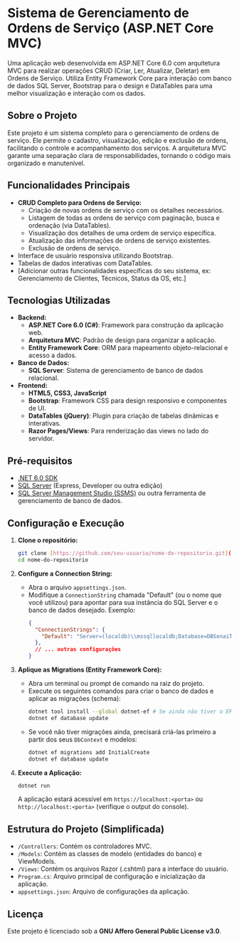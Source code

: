 # Sistema de Gerenciamento de Ordens de Serviço (ASP.NET Core MVC)

Uma aplicação web desenvolvida em ASP.NET Core 6.0 com arquitetura MVC para realizar operações CRUD (Criar, Ler, Atualizar, Deletar) em Ordens de Serviço. Utiliza Entity Framework Core para interação com banco de dados SQL Server, Bootstrap para o design e DataTables para uma melhor visualização e interação com os dados.

## Sobre o Projeto

Este projeto é um sistema completo para o gerenciamento de ordens de serviço. Ele permite o cadastro, visualização, edição e exclusão de ordens, facilitando o controle e acompanhamento dos serviços. A arquitetura MVC garante uma separação clara de responsabilidades, tornando o código mais organizado e manutenível.

## Funcionalidades Principais

* **CRUD Completo para Ordens de Serviço:**
    * Criação de novas ordens de serviço com os detalhes necessários.
    * Listagem de todas as ordens de serviço com paginação, busca e ordenação (via DataTables).
    * Visualização dos detalhes de uma ordem de serviço específica.
    * Atualização das informações de ordens de serviço existentes.
    * Exclusão de ordens de serviço.
* Interface de usuário responsiva utilizando Bootstrap.
* Tabelas de dados interativas com DataTables.
* [Adicionar outras funcionalidades específicas do seu sistema, ex: Gerenciamento de Clientes, Técnicos, Status da OS, etc.]

## Tecnologias Utilizadas

* **Backend:**
    * **ASP.NET Core 6.0 (C#)**: Framework para construção da aplicação web.
    * **Arquitetura MVC**: Padrão de design para organizar a aplicação.
    * **Entity Framework Core**: ORM para mapeamento objeto-relacional e acesso a dados.
* **Banco de Dados:**
    * **SQL Server**: Sistema de gerenciamento de banco de dados relacional.
* **Frontend:**
    * **HTML5, CSS3, JavaScript**
    * **Bootstrap**: Framework CSS para design responsivo e componentes de UI.
    * **DataTables (jQuery)**: Plugin para criação de tabelas dinâmicas e interativas.
    * **Razor Pages/Views**: Para renderização das views no lado do servidor.

## Pré-requisitos

* [.NET 6.0 SDK](https://dotnet.microsoft.com/download/dotnet/6.0)
* [SQL Server](https://www.microsoft.com/sql-server/sql-server-downloads) (Express, Developer ou outra edição)
* [SQL Server Management Studio (SSMS)](https://docs.microsoft.com/sql/ssms/download-sql-server-management-studio-ssms) ou outra ferramenta de gerenciamento de banco de dados.

## Configuração e Execução

1.  **Clone o repositório:**
    ```bash
    git clone [https://github.com/seu-usuario/nome-do-repositorio.git](https://github.com/seu-usuario/nome-do-repositorio.git)
    cd nome-do-repositorio
    ```

2.  **Configure a Connection String:**
    * Abra o arquivo `appsettings.json`.
    * Modifique a `ConnectionString` chamada "Default" (ou o nome que você utilizou) para apontar para sua instância do SQL Server e o banco de dados desejado. Exemplo:
      ```json
      {
        "ConnectionStrings": {
          "Default": "Server=(localdb)\\mssqllocaldb;Database=DBSenaiTech;Trusted_Connection=True;MultipleActiveResultSets=true"
        },
        // ... outras configurações
      }
      ```

3.  **Aplique as Migrations (Entity Framework Core):**
    * Abra um terminal ou prompt de comando na raiz do projeto.
    * Execute os seguintes comandos para criar o banco de dados e aplicar as migrações (schema):
      ```bash
      dotnet tool install --global dotnet-ef # Se ainda não tiver o EF Core tools instalado
      dotnet ef database update
      ```
    * Se você não tiver migrações ainda, precisará criá-las primeiro a partir dos seus `DbContext` e modelos:
      ```bash
      dotnet ef migrations add InitialCreate
      dotnet ef database update
      ```

4.  **Execute a Aplicação:**
    ```bash
    dotnet run
    ```
    A aplicação estará acessível em `https://localhost:<porta>` ou `http://localhost:<porta>` (verifique o output do console).

## Estrutura do Projeto (Simplificada)

* `/Controllers`: Contém os controladores MVC.
* `/Models`: Contém as classes de modelo (entidades do banco) e ViewModels.
* `/Views`: Contém os arquivos Razor (.cshtml) para a interface do usuário.
* `Program.cs`: Arquivo principal de configuração e inicialização da aplicação.
* `appsettings.json`: Arquivo de configurações da aplicação.

## Licença

Este projeto é licenciado sob a **GNU Affero General Public License v3.0**.
